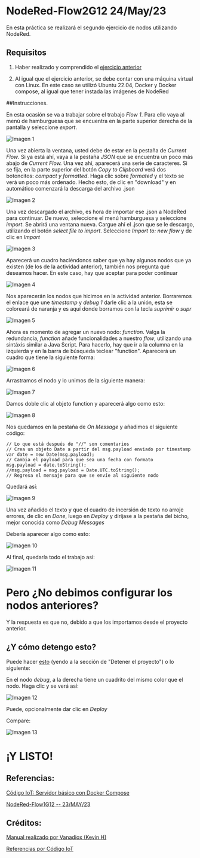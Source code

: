 # NodeRed-Flow2G12 24/May/23

En esta práctica se realizará el segundo ejercicio de nodos utilizando NodeRed. 

## Requisitos

1. Haber realizado y comprendido el [ejercicio anterior](https://github.com/Vanadiox/NodeRed-Flow2G12)

2. Al igual que el ejercicio anterior, se debe contar con una máquina virtual con Linux. En este caso se utilizó Ubuntu 22.04, Docker y Docker compose, al igual que tener instada las imágenes de NodeRed

##Instrucciones. 

En esta ocasión se va a trabajar sobre el trabajo _Flow 1_. Para ello vaya al menú de hamburguesa que se encuentra en la parte superior derecha de la pantalla y seleccione _export_.

![Imagen 1]()

Una vez abierta la ventana, usted debe de estar en la pestaña de _Current Flow_. Si ya está ahí, vaya a la pestaña _JSON_ que se encuentra un poco más abajo de _Current Flow._ Una vez ahí, aparecerá una serie de caracteres. Si se fija, en la parte superior del botón _Copy to Clipboard_ verá dos botoncitos: _compact y formatted_. Haga clic sobre _formated_ y el texto se verá un poco más ordenado. Hecho esto, de clic en "download" y en automático comenzará la descarga del archivo .json

![Imagen 2]()

Una vez descargado el archivo, es hora de importar ese .json a NodeRed para continuar. De nuevo, seleccione el menú hamburguesa y seleccione _import_. Se abrirá una ventana nueva. Cargue ahí el .json que se le descargo, utilizando el botón _select file to import_. Seleccione _Import to: new flow_ y de clic en _Import_

![Imagen 3]()

Aparecerá un cuadro haciéndonos saber que ya hay algunos nodos que ya existen (de los de la actividad anterior), también nos pregunta qué deseamos hacer. En este caso, hay que aceptar para poder continuar

![Imagen 4]()

Nos aparecerán los nodos que hicimos en la actividad anterior. Borraremos el enlace que une _timestamp_ y _debug 1_ darle clic a la unión, esta se coloreará de naranja y es aquí donde borramos con la tecla _suprimir_ o _supr_

![Imagen 5]()

Ahora es momento de agregar un nuevo nodo: _function_. Valga la redundancia, _function_ añade funcionalidades a nuestro _flow_, utilizando una sintáxis similar a Java Script. Para hacerlo, hay que ir a la columna en la izquierda y en la barra de búsqueda teclear "function". Aparecerá un cuadro que tiene la siguiente forma:

![Imagen 6]()

Arrastramos el nodo y lo unimos de la siguiente manera:

![Imagen 7]()

Damos doble clic al objeto function y aparecerá algo como esto:

![Imagen 8]()

Nos quedamos en la pestaña de _On Message_ y añadimos el siguiente código:

~~~
// Lo que está después de "//" son comentarios
// Crea un objeto Date a partir del msg.payload enviado por timestamp
var date = new Date(msg.payload);
// Cambia el payload para que sea una fecha con formato
msg.payload = date.toString();
//msg.payload = msg.payload = Date.UTC.toString();
// Regresa el mensaje para que se envíe al siguiente nodo
~~~

Quedará así:

![Imagen 9]()

Una vez añadido el texto y que el cuadro de incersión de texto no arroje errores, de clic en _Done_, luego en _Deploy_ y diríjase a la pestaña del bicho, mejor conocida como _Debug Messages_

Debería aparecer algo como esto:

![Imagen 10]()

Al final, quedaría todo el trabajo así: 

![Imagen 11]()

# Pero ¿No debimos configurar los nodos anteriores?

Y la respuesta es que no, debido a que los importamos desde el proyecto anterior. 

## ¿Y cómo detengo esto?

Puede hacer [esto](https://github.com/Vanadiox/NodeRed-Flow1G12) (yendo a la sección de "Detener el proyecto") o lo siguiente:

En el nodo _debug_, a la derecha tiene un cuadrito del mismo color que el nodo. Haga clic y se verá así:

![Imagen 12]()

Puede, opcionalmente dar clic en _Deploy_

Compare:

![Imagen 13]()

# ¡Y LISTO!

## Referencias:

[Código IoT: Servidor básico con Docker Compose](https://github.com/codigo-iot/servidor-IoT-basico-docker-compose)

[NodeRed-Flow1G12 -- 23/MAY/23](https://github.com/Vanadiox/NodeRed-Flow1G12)

## Créditos: 

[Manual realizado por Vanadiox (Kevin H)](https://github.com/Vanadiox)

[Referencias por Código IoT](https://github.com/codigo-iot)

